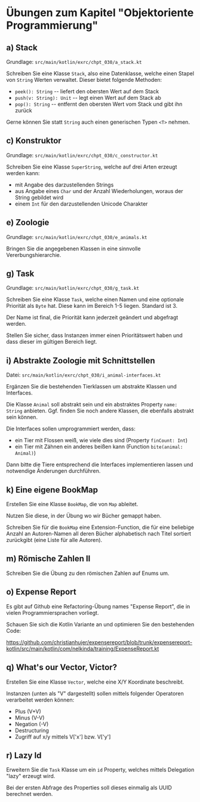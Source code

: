 # Übungen zum Kapitel "Objektoriente Programmierung"

## a) Stack

Grundlage: `src/main/kotlin/exrc/chpt_030/a_stack.kt`

Schreiben Sie eine Klasse `Stack`, also eine Datenklasse, welche einen Stapel von
`String` Werten verwaltet. Dieser bietet folgende Methoden:

* `peek(): String` -- liefert den obersten Wert auf dem Stack
* `push(v: String): Unit` -- legt einen Wert auf dem Stack ab
* `pop(): String` -- entfernt den obersten Wert vom Stack und gibt ihn zurück

Gerne können Sie statt `String` auch einen generischen Typen `<T>` nehmen.

## c) Konstruktor

Grundlage: `src/main/kotlin/exrc/chpt_030/c_constructor.kt`

Schreiben Sie eine Klasse `SuperString`, welche auf drei Arten erzeugt werden kann:

* mit Angabe des darzustellenden Strings
* aus Angabe eines `Char` und der Anzahl Wiederholungen, woraus der String gebildet wird
* einem `Int` für den darzustellenden Unicode Charakter

## e) Zoologie

Grundlage: `src/main/kotlin/exrc/chpt_030/e_animals.kt`

Bringen Sie die angegebenen Klassen in eine sinnvolle Vererbungshierarchie.

## g) Task

Grundlage: `src/main/kotlin/exrc/chpt_030/g_task.kt`

Schreiben Sie eine Klasse `Task`, welche einen Namen und eine optionale Priorität als `Byte` hat. Diese
kann im Bereich 1-5 liegen. Standard ist 3.

Der Name ist final, die Priorität kann jederzeit geändert und abgefragt werden.

Stellen Sie sicher, dass Instanzen immer einen Prioritätswert haben und dass dieser im gültigen Bereich liegt.

## i) Abstrakte Zoologie mit Schnittstellen

Datei: `src/main/kotlin/exrc/chpt_030/i_animal-interfaces.kt`

Ergänzen Sie die bestehenden Tierklassen um abstrakte Klassen und Interfaces.

Die Klasse `Animal` soll abstrakt sein und ein abstraktes Property `name: String` anbieten. Ggf. finden Sie noch andere
Klassen, die ebenfalls abstrakt sein können.

Die Interfaces sollen umprogrammiert werden, dass:

* ein Tier mit Flossen weiß, wie viele dies sind (Property `finCount: Int`)
* ein Tier mit Zähnen ein anderes beißen kann (Function `bite(animal: Animal)`)

Dann bitte die Tiere entsprechend die Interfaces implementieren lassen und notwendige Änderungen durchführen.

## k) Eine eigene BookMap

Erstellen Sie eine Klasse `BookMap`, die von `Map` ableitet.

Nutzen Sie diese, in der Übung wo wir Bücher gemappt haben.

Schreiben Sie für die `BookMap` eine Extension-Function, die für eine beliebige Anzahl an Autoren-Namen all deren
Bücher alphabetisch nach Titel sortiert zurückgibt (eine Liste für alle Autoren).

## m) Römische Zahlen II

Schreiben Sie die Übung zu den römischen Zahlen auf Enums um.

## o) Expense Report

Es gibt auf Github eine Refactoring-Übung names "Expense Report", die in vielen Programmiersprachen vorliegt.

Schauen Sie sich die Kotlin Variante an und optimieren Sie den bestehenden Code:

https://github.com/christianhujer/expensereport/blob/trunk/expensereport-kotlin/src/main/kotlin/com/nelkinda/training/ExpenseReport.kt

## q) What's our Vector, Victor?

Erstellen Sie eine Klasse `Vector`, welche eine X/Y Koordinate beschreibt.

Instanzen (unten als "V" dargestellt) sollen mittels folgender Operatoren verarbeitet werden können:

* Plus (V+V)
* Minus (V-V)
* Negation (-V)
* Destructuring
* Zugriff auf x/y mittels V['x'] bzw. V['y']

## r) Lazy Id

Erweitern Sie die `Task` Klasse um ein `id` Property, welches mittels Delegation "lazy" erzeugt wird.

Bei der ersten Abfrage des Properties soll dieses einmalig als UUID berechnet werden.

